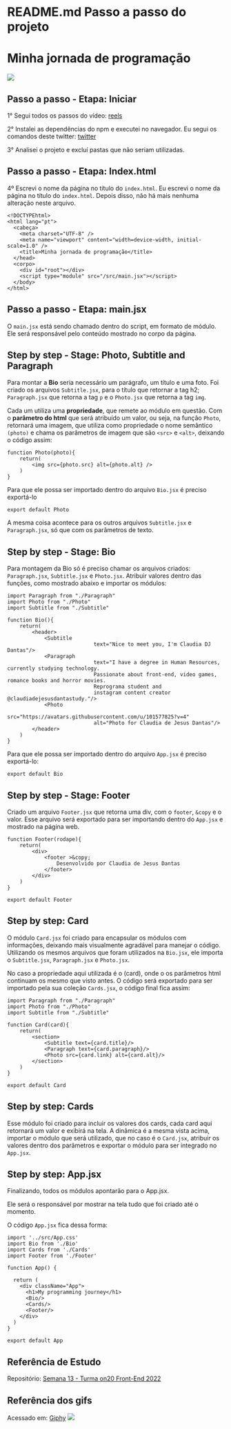 # README.md Passo a passo do projeto

# Minha jornada de programação

<img src="https://media3.giphy.com/media/QW9Oe9EY1o2zE649Cc/giphy.gif?cid=ecf05e47v2n8e4d0gmhj7wpzg5uzok9kkju9d2j1d9s4u4k6&rid=giphy.gif&ct=g" />

## Passo a passo - Etapa: Iniciar

1° Segui todos os passos do vídeo: [reels](https://www.instagram.com/reel/CeBTbEoDUTM)

2° Instalei as dependências do npm e executei no navegador. Eu segui os comandos deste twitter: [twitter](https://twitter.com/SimaraConceicao/status/1529800875144781825?s=20&t=2KZjH-NL3eMEORI166W79w)

3° Analisei o projeto e excluí pastas que não seriam utilizadas.

## Passo a passo - Etapa: Index.html

4º Escrevi o nome da página no título do `index.html`. Eu escrevi o nome da página no título do `index.html`. Depois disso, não há mais nenhuma alteração neste arquivo.

```
<!DOCTYPEhtml>
<html lang="pt">
  <cabeça>
    <meta charset="UTF-8" />
    <meta name="viewport" content="width=device-width, initial-scale=1.0" />
    <title>Minha jornada de programação</title>
  </head>
  <corpo>
    <div id="root"></div>
    <script type="module" src="/src/main.jsx"></script>
  </body>
</html>
```

## Passo a passo - Etapa: main.jsx

O `main.jsx` está sendo chamado dentro do script, em formato de módulo. Ele será responsável pelo conteúdo mostrado no corpo da página.

## Step by step - Stage: Photo, Subtitle and Paragraph

Para montar a **Bio** seria necessário um parágrafo, um título e uma foto. 
Foi criado os arquivos `Subtitle.jsx`, para o título que retornar a tag h2;  
`Paragraph.jsx` que retorna a tag `p` e o `Photo.jsx` que retorna a tag `img`. 

Cada um utiliza uma **propriedade**, que remete ao módulo em questão. Com o **parâmetro do html** que será atribuído um valor, ou seja, na função `Photo`, retornará uma imagem, que utiliza como propriedade o nome semântico `(photo)` e chama os parâmetros de imagem que são `<src>` e `<alt>`, deixando o código assim:

```
function Photo(photo){
    return(
        <img src={photo.src} alt={photo.alt} />
    )
}
```

Para que ele possa ser importado dentro do arquivo `Bio.jsx` é preciso exportá-lo

```
export default Photo
```

A mesma coisa acontece para os outros arquivos `Subtitle.jsx` e `Paragraph.jsx`, só que com os parâmetros de texto.

## Step by step - Stage: Bio

Para montagem da Bio só é preciso chamar os arquivos criados: `Paragraph.jsx`, `Subtitle.jsx` e `Photo.jsx`.
Atribuir valores dentro das funções, como mostrado abaixo e importar os módulos:

```
import Paragraph from "./Paragraph"
import Photo from "./Photo"
import Subtitle from "./Subtitle"

function Bio(){
    return(
        <header>
            <Subtitle 
							text="Nice to meet you, I'm Claudia DJ Dantas"/>
            <Paragraph 
							text="I have a degree in Human Resources, currently studying technology. 
							Passionate about front-end, video games, romance books and horror movies. 
							Reprograma student and 
							instagram content creator @claudiadejesusdantastudy."/>
            <Photo 
							src="https://avatars.githubusercontent.com/u/101577825?v=4" 
							alt="Photo for Claudia de Jesus Dantas"/>
        </header>
    )
}
```

Para que ele possa ser importado dentro do arquivo `App.jsx` é preciso exportá-lo:

```
export default Bio
```

## Step by step - Stage: Footer

Criado um arquivo `Footer.jsx` que retorna uma div, com o `footer`, `&copy` e o valor. Esse arquivo será exportado para ser importando dentro do `App.jsx` e mostrado na página web.

```
function Footer(rodape){
    return(
        <div>
            <footer >&copy; 
                Desenvolvido por Claudia de Jesus Dantas
            </footer>
        </div>
    )
}

export default Footer
```

## Step by step: Card

O módulo `Card.jsx` foi criado para encapsular os módulos com informações, deixando mais visualmente agradável para manejar o código. Utilizando os mesmos arquivos que foram utilizados na `Bio.jsx`, ele importa o `Subtitle.jsx`, `Paragraph.jsx` e `Photo.jsx`.

No caso a propriedade aqui utilizada é o (card), onde o os parâmetros html continuam os mesmo que visto antes. O código será exportado para ser importado pela sua coleção `Cards.jsx`, o código final fica assim:

```
import Paragraph from "./Paragraph"
import Photo from "./Photo"
import Subtitle from "./Subtitle"

function Card(card){
    return(
        <section>
            <Subtitle text={card.title}/>
            <Paragraph text={card.paragraph}/>
            <Photo src={card.link} alt={card.alt}/>
        </section>
    )
}

export default Card
```

## Step by step: Cards

Esse módulo foi criado para incluir os valores dos cards, cada card aqui retornará um valor e exibirá na tela. A dinâmica é a mesma vista acima, importar o módulo que será utilizado, que no caso é o `Card.jsx`, atribuir os valores dentro dos parâmetros e exportar o módulo para ser integrado no `App.jsx`.

## Step by step: App.jsx

Finalizando, todos os módulos apontarão para o App.jsx.

Ele será o responsável por mostrar na tela tudo que foi criado até o momento. 

O código `App.jsx` fica dessa forma:

```
import '../src/App.css'
import Bio from './Bio'
import Cards from './Cards'
import Footer from './Footer'

function App() {

  return (
    <div className="App">
      <h1>My programming journey</h1>
      <Bio/>
      <Cards/>
      <Footer/>
    </div>
  )
}

export default App
```

## Referência de Estudo

Repositório: [Semana 13 - Turma on20 Front-End 2022](https://github.com/reprograma/on20-tet-s13-react-1)

## Referência dos gifs

Acessado em: [Giphy](https://giphy.com/) <img src="https://media4.giphy.com/media/QxZEtFE02ofY00gJ71/giphy.gif" style="width='50px'"/>
